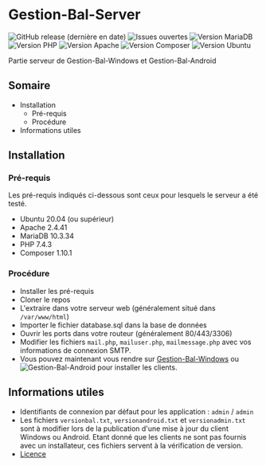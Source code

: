 # Gestion-Bal-Server
![GitHub release (dernière en date)](https://img.shields.io/github/v/release/ethandudu/Gestion-Bal-Server?display_name=release&style=for-the-badge&logo=github)
![Issues ouvertes](https://img.shields.io/github/issues/ethandudu/Gestion-Bal-Server?style=for-the-badge&logo=github)
![Version MariaDB](https://img.shields.io/badge/MariaDB-10.3.34-green?style=for-the-badge&logo=mariadb)
![Version PHP](https://img.shields.io/badge/PHP-7.4.3-green?style=for-the-badge&logo=php)
![Version Apache](https://img.shields.io/badge/Apache-2.4.41-green?style=for-the-badge&logo=apache)
![Version Composer](https://img.shields.io/badge/Composer-1.10.1-green?style=for-the-badge&logo=composer)
![Version Ubuntu](https://img.shields.io/badge/Ubuntu-20.04-green?style=for-the-badge&logo=ubuntu)

Partie serveur de Gestion-Bal-Windows et Gestion-Bal-Android

## Somaire
- Installation
  - Pré-requis
  - Procédure
- Informations utiles

## Installation
### Pré-requis
Les pré-requis indiqués ci-dessous sont ceux pour lesquels le serveur a été testé.
- Ubuntu 20.04 (ou supérieur)
- Apache 2.4.41
- MariaDB 10.3.34
- PHP 7.4.3
- Composer 1.10.1

### Procédure
- Installer les pré-requis
- Cloner le repos
- L'extraire dans votre serveur web (généralement situé dans `/var/www/html`)
- Importer le fichier database.sql dans la base de données
- Ouvrir les ports dans votre routeur (généralement 80/443/3306)
- Modifier les fichiers `mail.php`, `mailuser.php`, `mailmessage.php` avec vos informations de connexion SMTP.
- Vous pouvez maintenant vous rendre sur [Gestion-Bal-Windows](https://github.com/ethandudu/Gestion-Bal-Windows) ou ![Gestion-Bal-Android](https://github.com/ethandudu/Gestion-Bal-Android) pour installer les clients.

## Informations utiles
- Identifiants de connexion par défaut pour les application : `admin` / `admin`
- Les fichiers `versionbal.txt`, `versionandroid.txt` et `versionadmin.txt` sont à modifier lors de la publication d'une mise à jour du client Windows ou Android. Etant donné que les clients ne sont pas fournis avec un installateur, ces fichiers servent à la vérification de version.
- [Licence](https://github.com/ethandudu/Gestion-Bal-Server/blob/main/LICENCE.md)
